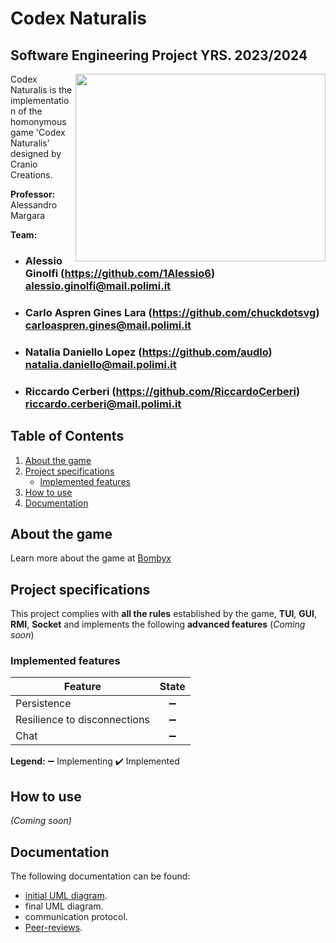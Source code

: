 # Codex Naturalis

## Software Engineering Project YRS. 2023/2024

<p align="right">
<img align="right" width="400" height="300" src="https://studiobombyx.com/assets/CODEX_BoardgameShot-Mateusz-Zajda-1-1-1024x681.jpg">

Codex Naturalis is the implementation of the homonymous game 'Codex Naturalis' designed by Cranio Creations.

**Professor:** Alessandro Margara

**Team:**
- ### Alessio Ginolfi (https://github.com/1Alessio6)<br>alessio.ginolfi@mail.polimi.it
- ### Carlo Aspren Gines Lara (https://github.com/chuckdotsvg)<br>carloaspren.gines@mail.polimi.it
- ### Natalia Daniello Lopez (https://github.com/audlo)<br>natalia.daniello@mail.polimi.it
- ### Riccardo Cerberi (https://github.com/RiccardoCerberi)<br>riccardo.cerberi@mail.polimi.it
[//]: <> (todo add person code and github nickname)
  
</p>

## Table of Contents

1. [About the game](#about-the-game)
2. [Project specifications](#project-specifications)
   * [Implemented features](#implemented-features)
3. [How to use](#how-to-use)
4. [Documentation](#documentation)

## About the game

Learn more about the game at [Bombyx][1]

## Project specifications

This project complies with **all the rules** established by the game, **TUI**, **GUI**, **RMI**, **Socket** and implements the following **advanced features** (*Coming soon*)

### Implemented features

| Feature                      | State |
|------------------------------|:-----:|
| Persistence                  |  ➖   |
| Resilience to disconnections |  ➖   |
| Chat                         |  ➖   |

**Legend:**
➖ Implementing
✔️ Implemented

## How to use

*(Coming soon)*

## Documentation

The following documentation can be found:

* [initial UML diagram][6].
* final UML diagram.
* communication protocol.
* [Peer-reviews][9].

 


[1]:https://studiobombyx.com/en/jeu/codex-naturalis-2/                             "Bombyx"
[2]:https://github.com/RiccardoCerberi 
[3]:https://github.com/chuckdotsvg
[4]:https://github.com/1Alessio6
[5]:https://github.com/audlo
[6]:https://github.com/RiccardoCerberi/IS24-AM34/tree/1-uml/deliveries/UML         "initial UML diagram"
[9]:https://github.com/RiccardoCerberi/IS24-AM34/tree/main/deliveries/peer-review  "Peer-reviews"
